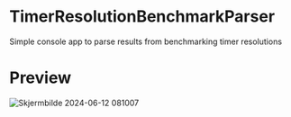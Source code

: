 # TimerResolutionBenchmarkParser
Simple console app to parse results from benchmarking timer resolutions
# Preview
![Skjermbilde 2024-06-12 081007](https://github.com/AimForHEADidiot/TimerResolutionBenchmarkParser/assets/171626095/a485f341-7855-431f-bb03-dba6e2751a3c)
